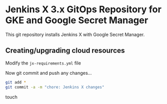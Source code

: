 # Jenkins X 3.x GitOps Repository for GKE and Google Secret Manager

This git repository installs Jenkins X with Google Secret Manager.

## Creating/upgrading cloud resources

Modify the `jx-requirements.yml` file

Now git commit and push any changes...

```bash 
git add *
git commit -a -m "chore: Jenkins X changes"
```

touch
